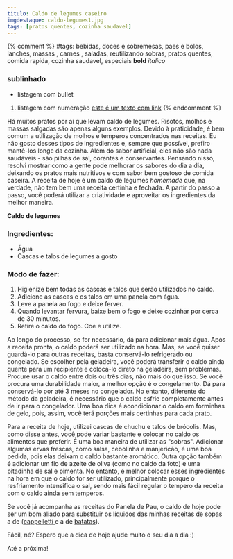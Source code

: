 ```yaml
---
titulo: Caldo de legumes caseiro
imgdestaque: caldo-legumes1.jpg
tags: [pratos quentes, cozinha saudavel]
---
```

{% comment %}
#tags: bebidas, doces e sobremesas, paes e bolos, lanches, massas , carnes , saladas, reutilizando sobras, pratos quentes, comida rapida, cozinha saudavel, especiais
**bold**
*italico*
### sublinhado
* listagem com bullet
1. listagem com numeração
[este é um texto com link](https://www.enderecodolink.com)
{% endcomment %}

Há muitos pratos por aí que levam caldo de legumes. Risotos, molhos e massas salgadas são apenas alguns exemplos. Devido à praticidade, é bem comum a utilização de molhos e temperos concentrados nas receitas. Eu não gosto desses tipos de ingredientes e, sempre que possível, prefiro mantê-los longe da cozinha. Além do sabor artificial, eles não são nada saudáveis - são pilhas de sal, corantes e conservantes. Pensando nisso, resolvi mostrar como a gente pode melhorar os sabores do dia a dia, deixando os pratos mais nutritivos e com sabor bem gostoso de comida caseira. A receita de hoje é um caldo de legumes *homemade* que, na verdade, não tem bem uma receita certinha e fechada. A partir do passo a passo, você poderá utilizar a criatividade e aproveitar os ingredientes da melhor maneira. 

**Caldo de legumes**

### Ingredientes: 

* Água 
* Cascas e talos de legumes a gosto

### Modo de fazer:

1. Higienize bem todas as cascas e talos que serão utilizados no caldo. 
2. Adicione as cascas e os talos em uma panela com água.
3. Leve a panela ao fogo e deixe ferver. 
4. Quando levantar fervura, baixe bem o fogo e deixe cozinhar por cerca de 30 minutos. 
5. Retire o caldo do fogo. Coe e utilize. 

Ao longo do processo, se for necessário, dá para adicionar mais água. Após a receita pronta, o caldo poderá ser utilizado na hora. Mas, se você quiser guardá-lo para outras receitas, basta conservá-lo refrigerado ou congelado. Se escolher pela geladeira, você poderá transferir o caldo ainda quente para um recipiente e colocá-lo direto na geladeira, sem problemas. Procure usar o caldo entre dois ou três dias, não mais do que isso. Se você procura uma durabilidade maior, a melhor opção é o congelamento. Dá para conservá-lo por até 3 meses no congelador. No entanto, diferente do método da geladeira, é necessário que o caldo esfrie completamente antes de ir para o congelador. Uma boa dica é acondicionar o caldo em forminhas de gelo, pois, assim, você terá porções mais certinhas para cada prato. 

Para a receita de hoje, utilizei cascas de chuchu e talos de brócolis. Mas, como disse antes, você pode variar bastante e colocar no caldo os alimentos que preferir. É uma boa maneira de utilizar as "sobras". Adicionar algumas ervas frescas, como salsa, cebolinha e manjericão, é uma boa pedida, pois elas deixam o caldo bastante aromático. Outra opção também é adicionar um fio de azeite de oliva (como no caldo da foto) e uma pitadinha de sal e pimenta. No entanto, é melhor colocar esses ingredientes na hora em que o caldo for ser utilizado, principalmente porque o resfriamento intensifica o sal, sendo mais fácil regular o tempero da receita com o caldo ainda sem temperos. 

Se você já acompanha as receitas do Panela de Pau, o caldo de hoje pode ser um bom aliado para substituir os líquidos das minhas receitas de sopas a de ([cappelletti ](https://paneladepau.com.br/sopa-de-cappelletti)e a de [batatas](https://paneladepau.com.br/sopa-de-batatas)).

Fácil, né? Espero que a dica de hoje ajude muito o seu dia a dia :)

Até a próxima!